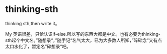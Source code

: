# thinking-sth
thinking sth,then write it。

My 英语很差，只恰认识if-else.所以写的东西大都是中文。也有必要为thinking-sth起个中文名。”随想录“，”随手记“名气太大，已为大多数人所知，”碎碎念“又有点太口水化了，暂定名”碎想录“吧。
